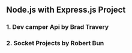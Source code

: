 ## Node.js with Express.js Project

### 1. Dev camper Api by Brad Travery

### 2. Socket Projects by Robert Bun